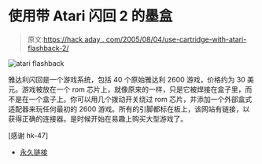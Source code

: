 # 使用带 Atari 闪回 2 的墨盒

> 原文:[https://hack aday . com/2005/08/04/use-cartridge-with-atari-flashback-2/](https://hackaday.com/2005/08/04/use-cartridges-with-atari-flashback-2/)

![atari flashback](../Images/aa7c9cac75992a49e5ad071a41d16acb.png)

雅达利闪回是一个游戏系统，包括 40 个原始雅达利 2600 游戏，价格约为 30 美元。游戏被放在一个 rom 芯片上，就像原来的一样，只是它被焊接在盒子里，而不是在一个盒子上。你可以用几个拨动开关绕过 rom 芯片，并添加一个外部盒式适配器来玩任何最初的 2600 游戏。所有的引脚都标在板上，该网站有链接，以获得正确的连接器。是时候开始在易趣上购买大型游戏了。

[感谢 hk-47]

*   [永久链接](http://www.atarimuseum.com/fb2hacks/index.htm)